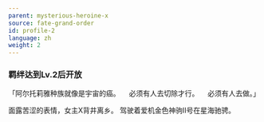 ```yaml
---
parent: mysterious-heroine-x
source: fate-grand-order
id: profile-2
language: zh
weight: 2
---
```


### 羁绊达到Lv.2后开放

「阿尔托莉雅种族就像是宇宙的癌。
　必须有人去切除才行。
　必须有人去做。」

面露苦涩的表情，女主X背井离乡。
驾驶着爱机金色神驹Ⅱ号在星海驰骋。
